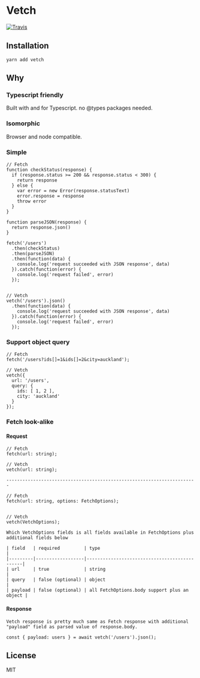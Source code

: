 # Vetch

[![Travis](https://img.shields.io/travis/ozylog/vetch.svg)](https://travis-ci.org/ozylog/vetch)

## Installation
```
yarn add vetch
```

## Why

### Typescript friendly
Built with and for Typescript. no @types packages needed.

### Isomorphic
Browser and node compatible.

### Simple
```
// Fetch
function checkStatus(response) {
  if (response.status >= 200 && response.status < 300) {
    return response
  } else {
    var error = new Error(response.statusText)
    error.response = response
    throw error
  }
}

function parseJSON(response) {
  return response.json()
}

fetch('/users')
  .then(checkStatus)
  .then(parseJSON)
  .then(function(data) {
    console.log('request succeeded with JSON response', data)
  }).catch(function(error) {
    console.log('request failed', error)
  });


// Vetch
vetch('/users').json()
  .then(function(data) {
    console.log('request succeeded with JSON response', data)
  }).catch(function(error) {
    console.log('request failed', error)
  });
```

### Support object query
```
// Fetch
fetch('/users?ids[]=1&ids[]=2&city=auckland');

// Vetch
vetch({
  url: '/users',
  query: {
    ids: [ 1, 2 ],
    city: 'auckland'
  }
});
```

### Fetch look-alike

#### Request
```
// Fetch
fetch(url: string);

// Vetch
vetch(url: string);

-----------------------------------------------------------------------

// Fetch
fetch(url: string, options: FetchOptions);


// Vetch
vetch(VetchOptions);

Which VetchOptions fields is all fields available in FetchOptions plus additional fields below

| field   | required         | type                                         |
|---------|------------------|----------------------------------------------|
| url     | true             | string                                       |
| query   | false (optional) | object                                       |
| payload | false (optional) | all FetchOptions.body support plus an object |
```

#### Response
```
Vetch response is pretty much same as Fetch response with additional "payload" field as parsed value of response.body.

const { payload: users } = await vetch('/users').json();
```

## License
MIT
